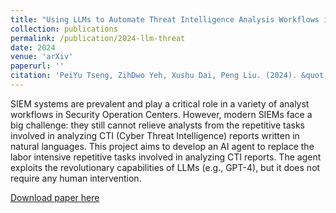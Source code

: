 ```yaml
---
title: "Using LLMs to Automate Threat Intelligence Analysis Workflows in Security Operation Centers"
collection: publications
permalink: /publication/2024-llm-threat
date: 2024
venue: 'arXiv'
paperurl: ''
citation: 'PeiYu Tseng, ZihDwo Yeh, Xushu Dai, Peng Liu. (2024). &quot;Using LLMs to Automate Threat Intelligence Analysis Workflows in Security Operation Centers.&quot; <i>In progress</i>'
---
```


SIEM systems are prevalent and play a critical role in a variety of analyst workflows in Security Operation Centers. However, modern SIEMs face a big challenge: they still cannot relieve analysts from the repetitive tasks involved in analyzing CTI (Cyber Threat Intelligence) reports written in natural languages. This project aims to develop an AI agent to replace the labor intensive repetitive tasks involved in analyzing CTI reports. The agent exploits the revolutionary capabilities of LLMs (e.g., GPT-4), but it does not require any human intervention.

[Download paper here](https://doi.org/10.48550/arXiv.2407.13093)
